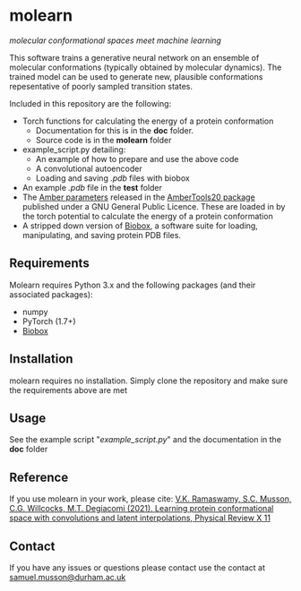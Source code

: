 # molearn

*molecular conformational spaces meet machine learning*

This software trains a generative neural network on an ensemble of molecular conformations (typically obtained by molecular dynamics).
The trained model can be used to generate new, plausible conformations repesentative of poorly sampled transition states.

Included in this repository are the following:
* Torch functions for calculating the energy of a protein conformation
  * Documentation for this is in the **doc** folder.
  * Source code is in the **molearn** folder
* example_script.py detailing:
  * An example of how to prepare and use the above code
  * A convolutional autoencoder
  * Loading and saving *.pdb* files with biobox
* An example *.pdb* file in the **test** folder
* The [Amber parameters](https://ambermd.org/AmberModels.php) released in the [AmberTools20 package](https://ambermd.org/AmberTools.php) published under a GNU General Public Licence. These are loaded in by the torch potential to calculate the energy of a protein conformation
* A stripped down version of [Biobox](https://github.com/degiacom/biobox), a software suite for loading, manipulating, and saving protein PDB files.

## Requirements ##

Molearn requires Python 3.x and the following packages (and their associated packages):
* numpy
* PyTorch (1.7+)
* [Biobox](https://github.com/degiacom/biobox)

## Installation ##

molearn requires no installation. Simply clone the repository and make sure the requirements above are met

## Usage ##
See the example script "*example_script.py*" and the documentation in the **doc** folder

## Reference ##

If you use molearn in your work, please cite:
[V.K. Ramaswamy, S.C. Musson, C.G. Willcocks, M.T. Degiacomi (2021). Learning protein conformational space with convolutions and latent interpolations, Physical Review X 11](
https://journals.aps.org/prx/abstract/10.1103/PhysRevX.11.011052)

## Contact ##

If you have any issues or questions please contact use the contact at samuel.musson@durham.ac.uk
